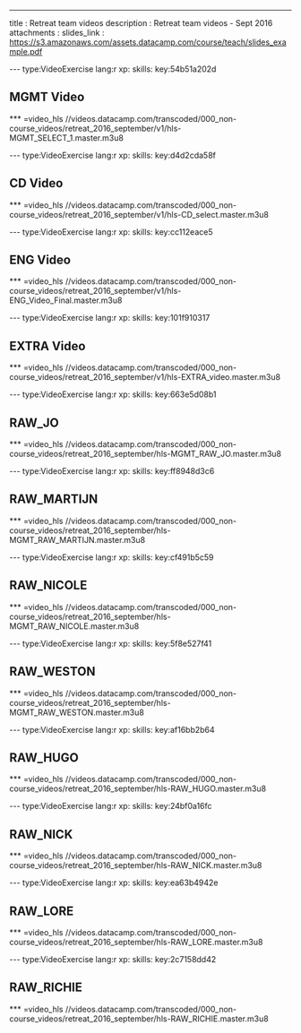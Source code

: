 ---
title       : Retreat team videos
description : Retreat team videos - Sept 2016
attachments :
  slides_link : https://s3.amazonaws.com/assets.datacamp.com/course/teach/slides_example.pdf



--- type:VideoExercise lang:r xp: skills: key:54b51a202d
## MGMT Video 


*** =video_hls 
//videos.datacamp.com/transcoded/000_non-course_videos/retreat_2016_september/v1/hls-MGMT_SELECT_1.master.m3u8


--- type:VideoExercise lang:r xp: skills: key:d4d2cda58f
## CD Video


*** =video_hls 
//videos.datacamp.com/transcoded/000_non-course_videos/retreat_2016_september/v1/hls-CD_select.master.m3u8


--- type:VideoExercise lang:r xp: skills: key:cc112eace5
## ENG Video


*** =video_hls 
//videos.datacamp.com/transcoded/000_non-course_videos/retreat_2016_september/v1/hls-ENG_Video_Final.master.m3u8


--- type:VideoExercise lang:r xp: skills: key:101f910317
## EXTRA Video


*** =video_hls 
//videos.datacamp.com/transcoded/000_non-course_videos/retreat_2016_september/v1/hls-EXTRA_video.master.m3u8

--- type:VideoExercise lang:r xp: skills: key:663e5d08b1
## RAW_JO


*** =video_hls 
//videos.datacamp.com/transcoded/000_non-course_videos/retreat_2016_september/hls-MGMT_RAW_JO.master.m3u8


--- type:VideoExercise lang:r xp: skills: key:ff8948d3c6
## RAW_MARTIJN


*** =video_hls 
//videos.datacamp.com/transcoded/000_non-course_videos/retreat_2016_september/hls-MGMT_RAW_MARTIJN.master.m3u8


--- type:VideoExercise lang:r xp: skills: key:cf491b5c59
## RAW_NICOLE


*** =video_hls 
//videos.datacamp.com/transcoded/000_non-course_videos/retreat_2016_september/hls-MGMT_RAW_NICOLE.master.m3u8


--- type:VideoExercise lang:r xp: skills: key:5f8e527f41
## RAW_WESTON


*** =video_hls 
//videos.datacamp.com/transcoded/000_non-course_videos/retreat_2016_september/hls-MGMT_RAW_WESTON.master.m3u8


--- type:VideoExercise lang:r xp: skills: key:af16bb2b64
## RAW_HUGO


*** =video_hls 
//videos.datacamp.com/transcoded/000_non-course_videos/retreat_2016_september/hls-RAW_HUGO.master.m3u8

--- type:VideoExercise lang:r xp: skills: key:24bf0a16fc
## RAW_NICK


*** =video_hls 
//videos.datacamp.com/transcoded/000_non-course_videos/retreat_2016_september/hls-RAW_NICK.master.m3u8


--- type:VideoExercise lang:r xp: skills: key:ea63b4942e
## RAW_LORE

*** =video_hls 
//videos.datacamp.com/transcoded/000_non-course_videos/retreat_2016_september/hls-RAW_LORE.master.m3u8


--- type:VideoExercise lang:r xp: skills: key:2c7158dd42
## RAW_RICHIE

*** =video_hls 
//videos.datacamp.com/transcoded/000_non-course_videos/retreat_2016_september/hls-RAW_RICHIE.master.m3u8
